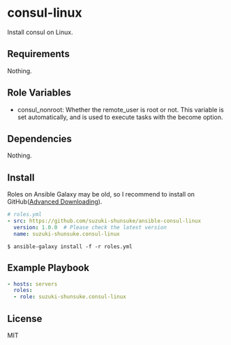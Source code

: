 consul-linux
==============

Install consul on Linux.

Requirements
------------

Nothing.

Role Variables
--------------

* consul_nonroot: Whether the remote_user is root or not. This variable is set automatically, and is used to execute tasks with the become option.

Dependencies
------------

Nothing.

Install
--------

Roles on Ansible Galaxy may be old,
so I recommend to install on GitHub([Advanced Downloading](https://galaxy.ansible.com/intro)).

```yaml
# roles.yml
- src: https://github.com/suzuki-shunsuke/ansible-consul-linux
  version: 1.0.0  # Please check the latest version
  name: suzuki-shunsuke.consul-linux
```

```
$ ansible-galaxy install -f -r roles.yml
```

Example Playbook
----------------

```yaml
- hosts: servers
  roles:
  - role: suzuki-shunsuke.consul-linux
```

License
-------

MIT
